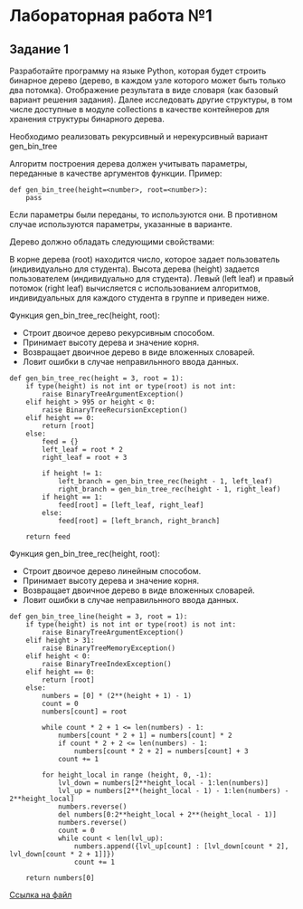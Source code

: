# Лабораторная работа №1

## Задание 1

Разработайте программу на языке Python, которая будет строить бинарное дерево (дерево, в каждом узле которого может быть только два потомка). Отображение результата в виде словаря (как базовый вариант решения задания). Далее исследовать другие структуры, в том числе доступные в модуле collections в качестве контейнеров для хранения структуры бинарного дерева. 

Необходимо реализовать рекурсивный и нерекурсивный вариант gen_bin_tree

Алгоритм построения дерева должен учитывать параметры, переданные в качестве аргументов функции. Пример: 
```
def gen_bin_tree(height=<number>, root=<number>):
    pass
```

Если параметры были переданы, то используются они. В противном случае используются параметры, указанные в варианте.

Дерево должно обладать следующими свойствами:

В корне дерева (root) находится число, которое задает пользователь (индивидуально для студента).
Высота дерева (height) задается пользователем (индивидуально для студента).
Левый (left leaf) и правый потомок (right leaf) вычисляется с использованием алгоритмов, индивидуальных для каждого студента в группе и приведен ниже.

Функция gen_bin_tree_rec(height, root):
   - Строит двоичое дерево рекурсивным способом.
   - Принимает высоту дерева и значение корня.
   - Возвращает двоичное дерево в виде вложенных словарей.
   - Ловит ошибки в случае неправильнного ввода данных.

```
def gen_bin_tree_rec(height = 3, root = 1):
    if type(height) is not int or type(root) is not int:
        raise BinaryTreeArgumentException()
    elif height > 995 or height < 0:
        raise BinaryTreeRecursionException()
    elif height == 0:
        return [root]
    else:
        feed = {}
        left_leaf = root * 2
        right_leaf = root + 3
        
        if height != 1:
            left_branch = gen_bin_tree_rec(height - 1, left_leaf)
            right_branch = gen_bin_tree_rec(height - 1, right_leaf)
        if height == 1:
            feed[root] = [left_leaf, right_leaf]
        else:
            feed[root] = [left_branch, right_branch]

    return feed
```

Функция gen_bin_tree_rec(height, root):
   - Строит двоичое дерево линейным способом.
   - Принимает высоту дерева и значение корня.
   - Возвращает двоичное дерево в виде вложенных словарей.
   - Ловит ошибки в случае неправильнного ввода данных.

```
def gen_bin_tree_line(height = 3, root = 1):
    if type(height) is not int or type(root) is not int:
        raise BinaryTreeArgumentException()
    elif height > 31:
        raise BinaryTreeMemoryException()
    elif height < 0:
        raise BinaryTreeIndexException()
    elif height == 0:
        return [root]
    else:
        numbers = [0] * (2**(height + 1) - 1)
        count = 0
        numbers[count] = root
        
        while count * 2 + 1 <= len(numbers) - 1:  
            numbers[count * 2 + 1] = numbers[count] * 2 
            if count * 2 + 2 <= len(numbers) - 1:  
                numbers[count * 2 + 2] = numbers[count] + 3
            count += 1
            
        for height_local in range (height, 0, -1):
            lvl_down = numbers[2**height_local - 1:len(numbers)]
            lvl_up = numbers[2**(height_local - 1) - 1:len(numbers) - 2**height_local]
            numbers.reverse()
            del numbers[0:2**height_local + 2**(height_local - 1)]
            numbers.reverse()
            count = 0
            while count < len(lvl_up):
                numbers.append({lvl_up[count] : [lvl_down[count * 2], lvl_down[count * 2 + 1]]})
                count += 1
            
    return numbers[0]
```

[Ссылка на файл](https://github.com/ZabivakaXD/Herzen_curse_2/blob/main/prog/bin_tree.py)
